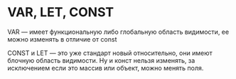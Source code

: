 # VAR, LET, CONST

VAR  — имеет функциональную либо глобальную область видимости, ее можно изменять в отличие от const

CONST и LET — это уже стандарт новый относительно, они имеют блочную область видимости. Ну и конст нельзя изменять, за исключением если это массив или объект, можно менять поля.